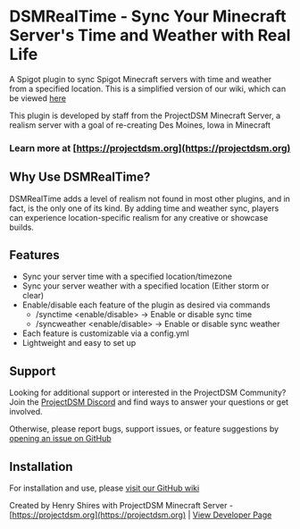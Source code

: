 # DSMRealTime - Sync Your Minecraft Server's Time and Weather with Real Life
A Spigot plugin to sync Spigot Minecraft servers with time and weather from a specified location. This is a simplified version of our wiki, which can be viewed [here](https://github.com/hcshires/DSMRealTime/wiki)

This plugin is developed by staff from the ProjectDSM Minecraft Server, a realism server with a goal of re-creating Des Moines, Iowa in Minecraft
### Learn more at [https://projectdsm.org](https://projectdsm.org)

## Why Use DSMRealTime?
DSMRealTime adds a level of realism not found in most other plugins, and in fact, is the only one of its kind. By adding time and weather sync, players can experience location-specific realism for any creative or showcase builds.

## Features
- Sync your server time with a specified location/timezone
- Sync your server weather with a specified location (Either storm or clear)
- Enable/disable each feature of the plugin as desired via commands
  - /synctime <enable/disable> -> Enable or disable sync time
  - /syncweather <enable/disable> -> Enable or disable sync weather
- Each feature is customizable via a config.yml
- Lightweight and easy to set up

## Support

Looking for additional support or interested in the ProjectDSM Community? Join the [ProjectDSM Discord](http://discord.projectdsm.org) and find ways to answer your questions or get involved.

Otherwise, please report bugs, support issues, or feature suggestions by [opening an issue on GitHub](https://github.com/hcshires/DSMRealTime/issues/new/choose)

## Installation
For installation and use, please [visit our GitHub wiki](https://github.com/hcshires/DSMRealTime/wiki)

Created by Henry Shires with ProjectDSM Minecraft Server - [https://projectdsm.org](https://projectdsm.org)
| [View Developer Page](https://hcshires.github.io/projectdsm)
